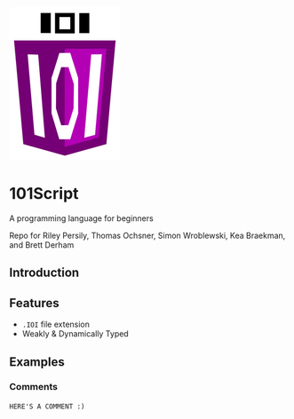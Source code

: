 ![101Script](resources\101script-logo.jpg "101Script")
# 101Script
A programming language for beginners

Repo for Riley Persily, Thomas Ochsner, Simon Wroblewski, Kea Braekman, and Brett Derham

## Introduction

## Features
* `.IOI` file extension
* Weakly & Dynamically Typed

## Examples

### Comments
```
HERE'S A COMMENT :)
```
